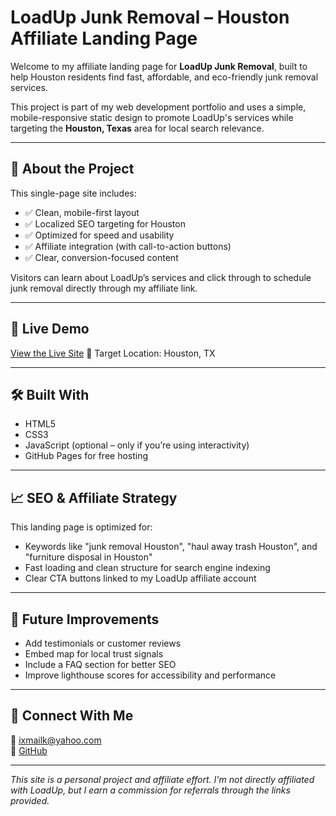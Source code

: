 # LoadUp Junk Removal – Houston Affiliate Landing Page

Welcome to my affiliate landing page for **LoadUp Junk Removal**, built to help Houston residents find fast, affordable, and eco-friendly junk removal services.

This project is part of my web development portfolio and uses a simple, mobile-responsive static design to promote LoadUp's services while targeting the **Houston, Texas** area for local search relevance.

---

## 🚛 About the Project

This single-page site includes:

- ✅ Clean, mobile-first layout
- ✅ Localized SEO targeting for Houston
- ✅ Optimized for speed and usability
- ✅ Affiliate integration (with call-to-action buttons)
- ✅ Clear, conversion-focused content

Visitors can learn about LoadUp’s services and click through to schedule junk removal directly through my affiliate link.

---

## 🔗 Live Demo

[View the Live Site](https://elixit.github.io/junk-removal-webpage/)  📍 Target Location: Houston, TX

---

## 🛠 Built With

- HTML5
- CSS3
- JavaScript (optional – only if you’re using interactivity)
- GitHub Pages for free hosting

---

## 📈 SEO & Affiliate Strategy

This landing page is optimized for:

- Keywords like "junk removal Houston", "haul away trash Houston", and "furniture disposal in Houston"
- Fast loading and clean structure for search engine indexing
- Clear CTA buttons linked to my LoadUp affiliate account

---

## 🧩 Future Improvements

- Add testimonials or customer reviews
- Embed map for local trust signals
- Include a FAQ section for better SEO
- Improve lighthouse scores for accessibility and performance

---

## 💼 Connect With Me


📧 ixmailk@yahoo.com  
🔗 [GitHub](https://github.com/elixit)

---

*This site is a personal project and affiliate effort. I'm not directly affiliated with LoadUp, but I earn a commission for referrals through the links provided.*
